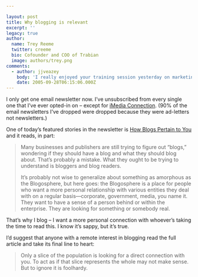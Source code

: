 ```yaml
---

layout: post
title: Why blogging is relevant
excerpt: ''
legacy: true
author:
  name: Trey Reeme
  twitter: creeme
  bio: Cofounder and COO of Trabian
  image: authors/trey.png
comments:
  - author: jjveazey
    body: 'I really enjoyed your training session yesterday on marketing and the internet. I like the idea of blogging and would like to try and get all of our staff to participate in it. I am hoping to promote the idea and get it going asap. Again, thanks for an interesting and enlightning hour. janet'
    date: 2005-09-28T06:15:06.000Z
---
```


<p>I only get one email newsletter now.  I&#8217;ve unsubscribed from every single one that I&#8217;ve ever opted-in on &#8211; except for <a href='http://www.imediaconnection.com'>iMedia Connection</a>.  (90% of the email newsletters I&#8217;ve dropped were dropped because they were ad-letters not newsletters.)</p>
<p>One of today&#8217;s featured stories in the newsletter is <a href='http://www.imediaconnection.com/content/6616.asp'>How Blogs Pertain to You</a> and it reads, in part:</p>
<blockquote><p>Many businesses and publishers are still trying to figure out &#8220;blogs,&#8221; wondering if they should have a blog and what they should blog about. That&#8217;s probably a mistake. What they ought to be trying to understand is bloggers and blog readers.</p>
<p>It&#8217;s probably not wise to generalize about something as amorphous as the Blogosphere, but here goes: the Blogosphere is a place for people who want a more personal relationship with various entities they deal with on a regular basis&#8212;corporate, government, media, you name it. They want to have a sense of a person behind or within the enterprise. They are looking for something or somebody real. </p></blockquote>
<p>That&#8217;s why I blog &#8211; I want a more personal connection with whoever&#8217;s taking the time to read this.  I know it&#8217;s sappy, but it&#8217;s true.</p>
<p>I&#8217;d suggest that anyone with a remote interest in blogging read the full article and take its final line to heart:</p>
<blockquote>
<p>Only a slice of the population is looking for a direct connection with you. To act as if that slice represents the whole may not make sense. But to ignore it is foolhardy.</p>
</blockquote>